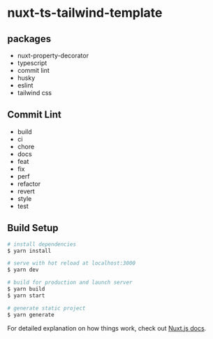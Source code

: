 # nuxt-ts-tailwind-template

## packages

- nuxt-property-decorator
- typescript
- commit lint
- husky
- eslint
- tailwind css

## Commit Lint

- build
- ci
- chore
- docs
- feat
- fix
- perf
- refactor
- revert
- style
- test

## Build Setup

```bash
# install dependencies
$ yarn install

# serve with hot reload at localhost:3000
$ yarn dev

# build for production and launch server
$ yarn build
$ yarn start

# generate static project
$ yarn generate
```

For detailed explanation on how things work, check out [Nuxt.js docs](https://nuxtjs.org).
